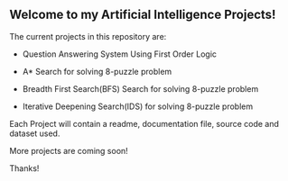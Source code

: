 ## Welcome to my Artificial Intelligence Projects! ##

The current projects in this repository are:

- Question Answering System Using First Order Logic

- A* Search for solving 8-puzzle problem

- Breadth First Search(BFS) Search for solving 8-puzzle problem

- Iterative Deepening Search(IDS) for solving 8-puzzle problem



Each Project will contain a readme, documentation file, source code and dataset used.

More projects are coming soon!

Thanks!
